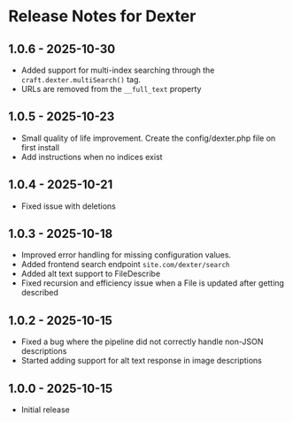 # Release Notes for Dexter

## 1.0.6 - 2025-10-30
- Added support for multi-index searching through the `craft.dexter.multiSearch()` tag.
- URLs are removed from the `__full_text` property

## 1.0.5 - 2025-10-23
- Small quality of life improvement. Create the config/dexter.php file on first install
- Add instructions when no indices exist

## 1.0.4 - 2025-10-21
- Fixed issue with deletions

## 1.0.3 - 2025-10-18
- Improved error handling for missing configuration values.
- Added frontend search endpoint `site.com/dexter/search`
- Added alt text support to FileDescribe
- Fixed recursion and efficiency issue when a File is updated after getting described

## 1.0.2 - 2025-10-15
- Fixed a bug where the pipeline did not correctly handle non-JSON descriptions
- Started adding support for alt text response in image descriptions

## 1.0.0 - 2025-10-15
- Initial release
